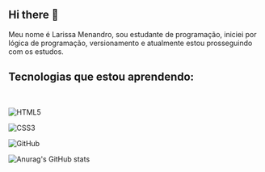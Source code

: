## Hi there 👋

Meu nome é Larissa Menandro, sou estudante de programação, iniciei por lógica de programação, versionamento e atualmente estou prosseguindo com os estudos.

<h2 
  <b>Tecnologias que estou aprendendo:</b></h2>
  
  <br>
  
![HTML5](https://img.shields.io/badge/html5-%23E34F26.svg?style=for-the-badge&logo=html5&logoColor=white)
  


  ![CSS3](https://img.shields.io/badge/css3-%231572B6.svg?style=for-the-badge&logo=css3&logoColor=white)



  ![GitHub](https://img.shields.io/badge/github-%23121011.svg?style=for-the-badge&logo=github&logoColor=white)

  ![Anurag's GitHub stats](https://github-readme-stats.vercel.app/api?username=LarissaMenandro&show_icons=true&theme=radical)


  
  
